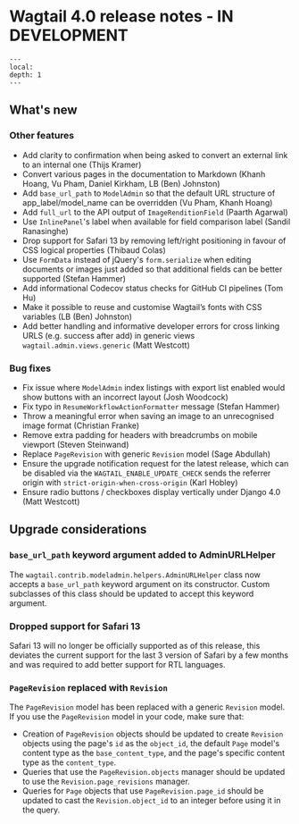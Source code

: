 # Wagtail 4.0 release notes - IN DEVELOPMENT

```{contents}
---
local:
depth: 1
---
```

## What's new

### Other features

 * Add clarity to confirmation when being asked to convert an external link to an internal one (Thijs Kramer)
 * Convert various pages in the documentation to Markdown (Khanh Hoang, Vu Pham, Daniel Kirkham, LB (Ben) Johnston)
 * Add `base_url_path` to `ModelAdmin` so that the default URL structure of app_label/model_name can be overridden (Vu Pham, Khanh Hoang)
 * Add `full_url` to the API output of `ImageRenditionField` (Paarth Agarwal)
 * Use `InlinePanel`'s label when available for field comparison label (Sandil Ranasinghe)
 * Drop support for Safari 13 by removing left/right positioning in favour of CSS logical properties (Thibaud Colas)
 * Use `FormData` instead of jQuery's `form.serialize` when editing documents or images just added so that additional fields can be better supported (Stefan Hammer)
 * Add informational Codecov status checks for GitHub CI pipelines (Tom Hu)
 * Make it possible to reuse and customise Wagtail’s fonts with CSS variables (LB (Ben) Johnston)
 * Add better handling and informative developer errors for cross linking URLS (e.g. success after add) in generic views `wagtail.admin.views.generic` (Matt Westcott)

### Bug fixes

 * Fix issue where `ModelAdmin` index listings with export list enabled would show buttons with an incorrect layout (Josh Woodcock)
 * Fix typo in `ResumeWorkflowActionFormatter` message (Stefan Hammer)
 * Throw a meaningful error when saving an image to an unrecognised image format (Christian Franke)
 * Remove extra padding for headers with breadcrumbs on mobile viewport (Steven Steinwand)
 * Replace `PageRevision` with generic `Revision` model (Sage Abdullah)
 * Ensure the upgrade notification request for the latest release, which can be disabled via the `WAGTAIL_ENABLE_UPDATE_CHECK` sends the referrer origin with `strict-origin-when-cross-origin` (Karl Hobley)
 * Ensure radio buttons / checkboxes display vertically under Django 4.0 (Matt Westcott)


## Upgrade considerations

### `base_url_path` keyword argument added to AdminURLHelper

The `wagtail.contrib.modeladmin.helpers.AdminURLHelper` class now accepts a `base_url_path` keyword argument on its constructor. Custom subclasses of this class should be updated to accept this keyword argument.

### Dropped support for Safari 13

Safari 13 will no longer be officially supported as of this release, this deviates the current support for the last 3 version of Safari by a few months and was required to add better support for RTL languages.

### `PageRevision` replaced with `Revision`

The `PageRevision` model has been replaced with a generic `Revision` model. If you use the `PageRevision` model in your code, make sure that:

 * Creation of `PageRevision` objects should be updated to create `Revision` objects using the page's `id` as the `object_id`, the default `Page` model's content type as the `base_content_type`, and the page's specific content type as the `content_type`.
 * Queries that use the `PageRevision.objects` manager should be updated to use the `Revision.page_revisions` manager.
 * Queries for `Page` objects that use `PageRevision.page_id` should be updated to cast the `Revision.object_id` to an integer before using it in the query.
